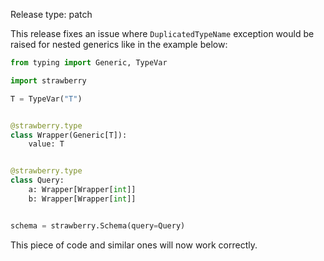 Release type: patch

This release fixes an issue where `DuplicatedTypeName` exception would be raised
for nested generics like in the example below:

```python
from typing import Generic, TypeVar

import strawberry

T = TypeVar("T")


@strawberry.type
class Wrapper(Generic[T]):
    value: T


@strawberry.type
class Query:
    a: Wrapper[Wrapper[int]]
    b: Wrapper[Wrapper[int]]


schema = strawberry.Schema(query=Query)
```

This piece of code and similar ones will now work correctly.
